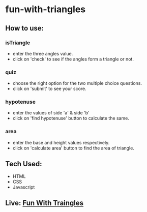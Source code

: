 # fun-with-triangles
  
## How to use:

### isTriangle
- enter the three angles value.
- click on 'check' to see if the angles form a triangle or not.

### quiz
- choose the right option for the two multiple choice questions.
- click on 'submit' to see your score.

### hypotenuse
- enter the values of side 'a' & side 'b'
- click on 'find hypotenuse' button to calculate the same.

### area
- enter the base and height values respectively.
- click on 'calculate area' button to find the area of triangle.

## Tech Used:
- HTML
- CSS
- Javascript

## Live: [Fun With Traingles](https://fun-with-triangles-pool.netlify.app/sub/area.html)
